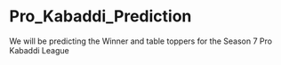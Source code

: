 # Pro_Kabaddi_Prediction
 We will be predicting the Winner and table toppers for the Season 7 Pro Kabaddi League
